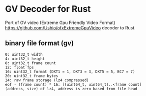 # GV Decoder for Rust

Port of GV video (Extreme Gpu Friendly Video Format) https://github.com/Ushio/ofxExtremeGpuVideo decoder to Rust.

## binary file format (gv)

```text
0: uint32_t width
4: uint32_t height
8: uint32_t frame count
12: float fps
16: uint32_t format (DXT1 = 1, DXT3 = 3, DXT5 = 5, BC7 = 7)
20: uint32_t frame bytes
24: raw frame storage (lz4 compressed)
eof - (frame count) * 16: [(uint64_t, uint64_t)..<frame count] (address, size) of lz4, address is zero based from file head
```
